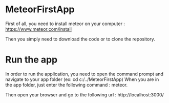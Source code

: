 # MeteorFirstApp

First of all, you need to install meteor on your computer : https://www.meteor.com/install

Then you simply need to download the code or to clone the repository.

# Run the app
In order to run the application, you need to open the command prompt and navigate to your app folder (ex: cd c:/../MeteorFirstApp)
When you are in the app folder, just enter the following command : meteor.

Then open your browser and go to the following url : http://localhost:3000/
